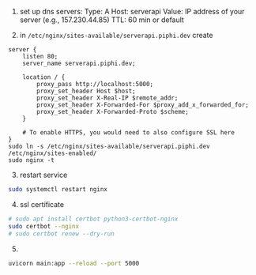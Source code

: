 
1. set up dns servers: 
Type: A
Host: serverapi
Value: IP address of your server (e.g., 157.230.44.85)
TTL: 60 min or default

2. in `/etc/nginx/sites-available/serverapi.piphi.dev` 
create
```
server {
    listen 80;
    server_name serverapi.piphi.dev;

    location / {
        proxy_pass http://localhost:5000;
        proxy_set_header Host $host;
        proxy_set_header X-Real-IP $remote_addr;
        proxy_set_header X-Forwarded-For $proxy_add_x_forwarded_for;
        proxy_set_header X-Forwarded-Proto $scheme;
    }

    # To enable HTTPS, you would need to also configure SSL here
}
sudo ln -s /etc/nginx/sites-available/serverapi.piphi.dev /etc/nginx/sites-enabled/
sudo nginx -t
```

3. restart service
```bash
sudo systemctl restart nginx
```
4. ssl certificate
```bash
# sudo apt install certbot python3-certbot-nginx
sudo certbot --nginx
# sudo certbot renew --dry-run
```
5.
```bash
uvicorn main:app --reload --port 5000
```
